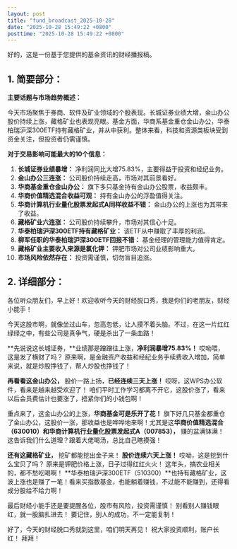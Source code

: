 ```yaml
---
layout: post
title: "fund_broadcast_2025-10-28"
date: "2025-10-28 15:49:22 +0800"
posttime: "2025-10-28 15:49:22 +0800"
---
```


好的，这是一份基于您提供的基金资讯的财经播报稿。

## 1. 简要部分：

**主要话题与市场趋势概述：**

今天市场聚焦于券商、软件及矿业领域的个股表现。长城证券业绩大增，金山办公股价持续上涨，藏格矿业也表现亮眼。基金方面，华商系基金重仓金山办公，华泰柏瑞沪深300ETF持有藏格矿业，并从中获利。整体来看，科技和资源类板块受到资金关注，但投资者仍需谨慎。

**对于交易影响可能最大的10个信息：**

1.  **长城证券业绩暴增：** 净利润同比大增75.83%，主要得益于投资和经纪业务。
2.  **金山办公三连涨：** 公司股价持续走高，市场对其前景看好。
3.  **华商基金重仓金山办公：** 旗下多只基金持有金山办公股票，收益颇丰。
4.  **华商价值精选混合收益可观：** 持有金山办公的浮盈值得关注。
5.  **华商计算机行业量化股票发起式A同样收益不错：** 金山办公的上涨也为其带来了收益。
6.  **藏格矿业六连涨：** 公司股价持续攀升，市场对其信心十足。
7.  **华泰柏瑞沪深300ETF持有藏格矿业：** 该ETF从中赚取了丰厚的利润。
8.  **柳军任职的华泰柏瑞沪深300ETF回报不错：** 基金经理的管理能力值得肯定。
9.  **藏格矿业主要收入来源是氯化钾：** 钾肥市场对公司业绩影响重大。
10. **市场风险依然存在：** 投资需谨慎，切勿盲目追涨。

## 2. 详细部分：

各位听众朋友们，早上好！欢迎收听今天的财经脱口秀，我是你们的老朋友，财经小能手！

今天这股市啊，就像坐过山车，忽高忽低，让人摸不着头脑。不过，在这一片红红绿绿之中，有些公司是真争气，硬是杀出了一条血路！

**先说说这长城证券，**业绩那是蹭蹭往上涨，**净利润暴增75.83%！** 哎呦喂，这是发了横财了吗？ 原来啊，是金融资产收益和经纪业务手续费收入增加，简单来说，就是炒股挣钱了，帮人炒股也挣钱了！

**再看看这金山办公，** 股价一路上扬，**已经连续三天上涨！** 哎呀，这WPS办公软件，看来是越来越受欢迎了！ 咱们平时工作学习都离不开它，这股价涨了，看来以后会员费估计也要涨了，捂紧你们的小钱包啊！

重点来了，这金山办公的上涨，**华商基金可是乐开了花！** 旗下好几只基金都重仓了金山办公，这股价一涨，那收益也是哗哗地来啊！尤其是这**华商价值精选混合（630010）和华商计算机行业量化股票发起式A（007853），** 赚的盆满钵满！ 这告诉我们什么道理？跟着大佬喝汤，总比自己瞎摸强！

**还有这藏格矿业，** 挖矿都能挖出金子来！ **股价连续六天上涨！** 哎呦，这是挖到什么宝贝了吗？ 原来是钾肥价格上涨，日子过得红红火火！ 这年头，搞农业相关的，都不愁吃喝啊！ **华泰柏瑞沪深300ETF（510300）**也持有藏格矿业，这波上涨也是赚了一笔！看来买指数基金，也能躺着赚钱，不过能不能赚到，还得看成分股给不给力啊！

最后财经小能手还是要提醒各位，股市有风险，投资需谨慎！ 别看别人赚钱眼红，就一股脑扎进去！ 要记住，别人的成功，不一定能复制！

好了，今天的财经脱口秀就到这里，咱们明天再见！ 祝大家投资顺利，账户长红！ 拜拜！